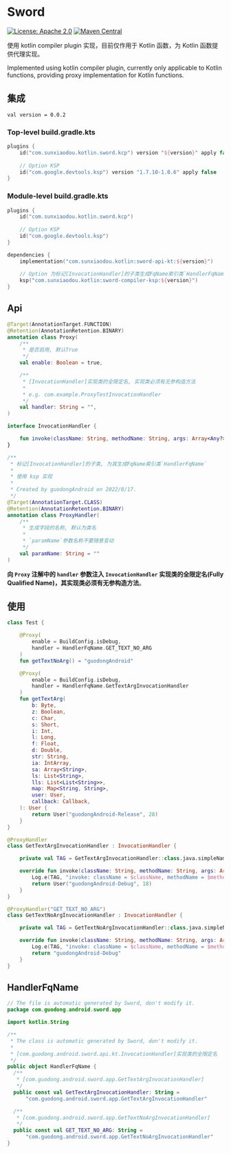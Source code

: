 # Sword

[![License: Apache 2.0](https://img.shields.io/badge/License-Apache%20License%202.0-yellow.svg)](./LICENSE.txt) [![Maven Central](https://img.shields.io/maven-central/v/com.sunxiaodou.kotlin/sword-kcp-gradle-plugin)](https://central.sonatype.com/artifact/com.sunxiaodou.kotlin/sword-kcp-gradle-plugin)

使用 kotlin compiler plugin 实现，目前仅作用于 Kotlin 函数，为 Kotlin 函数提供代理实现。

Implemented using kotlin compiler plugin, currently only applicable to Kotlin functions, providing proxy implementation for Kotlin functions.

## 集成

`val version = 0.0.2`

### Top-level build.gradle.kts

```kotlin
plugins {
    id("com.sunxiaodou.kotlin.sword.kcp") version "${version}" apply false
    
    // Option KSP
    id("com.google.devtools.ksp") version "1.7.10-1.0.6" apply false
}
```

### Module-level build.gradle.kts

```kotlin
plugins {
    id("com.sunxiaodou.kotlin.sword.kcp")
    
    // Option KSP
    id("com.google.devtools.ksp")
}

dependencies {
    implementation("com.sunxiaodou.kotlin:sword-api-kt:${version}")
    
    // Option 为标记[InvocationHandler]的子类生成FqName索引类`HandlerFqName`
    ksp("com.sunxiaodou.kotlin:sword-compiler-ksp:${version}")
}
```

## Api

```kotlin
@Target(AnnotationTarget.FUNCTION)
@Retention(AnnotationRetention.BINARY)
annotation class Proxy(
    /**
     * 是否启用, 默认True
     */
    val enable: Boolean = true,

    /**
     * [InvocationHandler]实现类的全限定名, 实现类必须有无参构造方法
     *
     * e.g. com.example.ProxyTestInvocationHandler
     */
    val handler: String = "",
)

interface InvocationHandler {

    fun invoke(className: String, methodName: String, args: Array<Any?>): Any?
}

/**
 * 标记[InvocationHandler]的子类, 为其生成FqName索引类`HandlerFqName`
 *
 * 使用 ksp 实现
 *
 * Created by guodongAndroid on 2022/8/17.
 */
@Target(AnnotationTarget.CLASS)
@Retention(AnnotationRetention.BINARY)
annotation class ProxyHandler(
    /**
     * 生成字段的名称, 默认为类名
     *
     * `paramName`参数名称不要随意变动
     */
    val paramName: String = ""
)
```

**向 `Proxy` 注解中的 `handler` 参数注入 `InvocationHandler` 实现类的全限定名(Fully Qualified Name)，其实现类必须有无参构造方法**。

## 使用

```kotlin
class Test {

    @Proxy(
        enable = BuildConfig.isDebug,
        handler = HandlerFqName.GET_TEXT_NO_ARG
    )
    fun getTextNoArg() = "guodongAndroid"

    @Proxy(
        enable = BuildConfig.isDebug,
        handler = HandlerFqName.GetTextArgInvocationHandler
    )
    fun getTextArg(
        b: Byte,
        z: Boolean,
        c: Char,
        s: Short,
        i: Int,
        l: Long,
        f: Float,
        d: Double,
        str: String,
        ia: IntArray,
        sa: Array<String>,
        ls: List<String>,
        lls: List<List<String>>,
        map: Map<String, String>,
        user: User,
        callback: Callback,
    ): User {
        return User("guodongAndroid-Release", 28)
    }
}
```

```kotlin
@ProxyHandler
class GetTextArgInvocationHandler : InvocationHandler {

    private val TAG = GetTextArgInvocationHandler::class.java.simpleName

    override fun invoke(className: String, methodName: String, args: Array<Any?>): Any? {
        Log.e(TAG, "invoke: className = $className, methodName = $methodName, args(${args.size}) = ${args.joinToString()}")
        return User("guodongAndroid-Debug", 18)
    }
}

@ProxyHandler("GET_TEXT_NO_ARG")
class GetTextNoArgInvocationHandler : InvocationHandler {

    private val TAG = GetTextNoArgInvocationHandler::class.java.simpleName

    override fun invoke(className: String, methodName: String, args: Array<Any?>): Any? {
        Log.e(TAG, "invoke: className = $className, methodName = $methodName, args(${args.size}) = ${args.joinToString()}")
        return "guodongAndroid-Debug"
    }
}
```

## HandlerFqName

```kotlin
// The file is automatic generated by Sword, don't modify it.
package com.guodong.android.sword.app

import kotlin.String

/**
 * The class is automatic generated by Sword, don't modify it.
 *
 * [com.guodong.android.sword.api.kt.InvocationHandler]实现类的全限定名
 */
public object HandlerFqName {
  /**
   * [com.guodong.android.sword.app.GetTextArgInvocationHandler]
   */
  public const val GetTextArgInvocationHandler: String =
      "com.guodong.android.sword.app.GetTextArgInvocationHandler"

  /**
   * [com.guodong.android.sword.app.GetTextNoArgInvocationHandler]
   */
  public const val GET_TEXT_NO_ARG: String =
      "com.guodong.android.sword.app.GetTextNoArgInvocationHandler"
}
```

